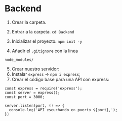 # Backend

1. Crear la carpeta.

2. Entrar a la carpeta.
``cd Backend ``

3. Inicializar el proyecto.
``npm init -y``

4. Añadir el ``.gitignore`` con la línea

```
node_modules/
```

5. Crear nuestro servidor:
  1. Instalar `express` => `npm i express`;
  2. Crear el código base para una API con express:

  ```
  const express = require('express');
  const server = express();
  const port = 3000;

  server.listen(port, () => {
    console.log('API escuchando en puerto ${port},');
  })

  ```

  

